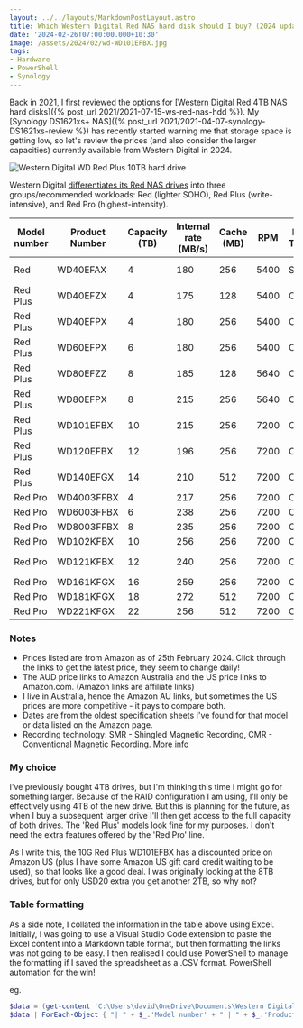 ```yaml
---
layout: ../../layouts/MarkdownPostLayout.astro
title: Which Western Digital Red NAS hard disk should I buy? (2024 update)
date: '2024-02-26T07:00:00.000+10:30'
image: /assets/2024/02/wd-WD101EFBX.jpg
tags:
- Hardware
- PowerShell
- Synology
---
```


Back in 2021, I first reviewed the options for [Western Digital Red 4TB NAS hard disks]({% post_url 2021/2021-07-15-ws-red-nas-hdd %}). My [Synology DS1621xs+ NAS]({% post_url 2021/2021-04-07-synology-DS1621xs-review %}) has recently started warning me that storage space is getting low, so let's review the prices (and also consider the larger capacities) currently available from Western Digital in 2024.

![Western Digital WD Red Plus 10TB hard drive](/assets/2024/02/wd-WD101EFBX.jpg)

Western Digital [differentiates its Red NAS drives](https://blog.westerndigital.com/wd-red-nas-drives/) into three groups/recommended workloads: Red (lighter SOHO), Red Plus (write-intensive), and Red Pro (highest-intensity).

| Model number | Product Number | Capacity (TB) | Internal rate (MB/s) | Cache (MB) | RPM | Recording Technology | Approx. Date | Spec sheet | Price (AUD) | Price (USD) |
|--------------|----------------|---------------|----------------------|------------|------|--------------|--------------|----------------|-------------|-------|
| Red | WD40EFAX | 4 | 180 | 256 | 5400 | SMR | Aug-20 | [Link](https://products.wdc.com/library/SpecSheet/ENG/2579-810238.pdf) | [230](https://www.amazon.com.au/Red-4TB-Hard-Drive-WD40EFAX/dp/B083XVY99B?dchild=1&keywords=WD40EFAX&qid=1626346773&s=computers&sr=1-1&th=1&linkCode=ll1&tag=flcdrg07-22&linkId=d74f62bc00a92d80a696b34cc98f54b9&language=en_AU&ref_=as_li_ss_tl) | [n/a](https://www.amazon.com/Red-4TB-Internal-Hard-Drive/dp/B083XVY99B?th=1&linkCode=ll1&tag=flcdrg0e-20&linkId=0f26c5d4d7be6c1eb61875482a35e5be&language=en_US&ref_=as_li_ss_tl) |
| Red Plus | WD40EFZX | 4 | 175 | 128 | 5400 | CMR | Jan-21 | [Link](https://documents.westerndigital.com/content/dam/doc-library/en_us/assets/public/western-digital/product/internal-drives/wd-red-plus-hdd/product-brief-western-digital-wd-red-plus-hdd.pdf) | [257](https://www.amazon.com.au/Western-Digital-Plus-Internal-Drive-dp-B08VH8C3WZ/dp/B08VH8C3WZ?th=1&linkCode=ll1&tag=flcdrg07-22&linkId=74727ee5a46beb6f7943f833a2f00838&language=en_AU&ref_=as_li_ss_tl) | [111](https://www.amazon.com/Western-Digital-Plus-Internal-Drive/dp/B08VH8C3WZ?th=1&linkCode=ll1&tag=flcdrg0e-20&linkId=f31e48f0c116c6bbcf372e00c57a7968&language=en_US&ref_=as_li_ss_tl) |
| Red Plus | WD40EFPX | 4 | 180 | 256 | 5400 | CMR | Sep-22 | [Link](https://www.westerndigital.com/products/internal-drives/wd-red-plus-sata-3-5-hdd?sku=WD40EFPX) | [202](https://www.amazon.com.au/Western-Digital-10TB-Internal-Drive-dp-B08V13TGP4/dp/B0BDXSK2K7?th=1&linkCode=ll1&tag=flcdrg07-22&linkId=b63b9624074ab09b2cf289d64742c694&language=en_AU&ref_=as_li_ss_tl) | [n/a](https://www.amazon.com/Western-Digital-Plus-Internal-Drive/dp/B0BDXSK2K7?th=1&linkCode=ll1&tag=flcdrg0e-20&linkId=9637a9c251a77de3d05ccbbb7df490e2&language=en_US&ref_=as_li_ss_tl) |
| Red Plus | WD60EFPX | 6 | 180 | 256 | 5400 | CMR | Sep-22 | [Link](https://www.westerndigital.com/products/internal-drives/wd-red-plus-sata-3-5-hdd?sku=WD60EFPX) | [289](https://www.amazon.com.au/Western-Digital-10TB-Internal-Drive-dp-B08V13TGP4/dp/B0BDXQ61Z9?th=1&linkCode=ll1&tag=flcdrg07-22&linkId=c4b8d21953b79d713adf23511460b7c8&language=en_AU&ref_=as_li_ss_tl) | [n/a](https://www.amazon.com/Western-Digital-Plus-Internal-Drive/dp/B0BDXQ61Z9?th=1&linkCode=ll1&tag=flcdrg0e-20&linkId=85499246c43c8e95ac50fa687cbb37e8&language=en_US&ref_=as_li_ss_tl) |
| Red Plus | WD80EFZZ | 8 | 185 | 128 | 5640 | CMR | Jan-22 | [Link](https://www.westerndigital.com/products/internal-drives/wd-red-plus-sata-3-5-hdd?sku=WD80EFZZ) | [313](https://www.amazon.com.au/Western-Digital-10TB-Internal-Drive-dp-B09QQX27GM/dp/B08TZPS4QQ?th=1&linkCode=ll1&tag=flcdrg07-22&linkId=d99612013fa1b1bcb3fecc74e55f7fde&language=en_AU&ref_=as_li_ss_tl) | [n/a](https://www.amazon.com/Western-Digital-Plus-Internal-Drive/dp/B09QQX27GM?th=1&linkCode=ll1&tag=flcdrg0e-20&linkId=e7cbe45ccb3361781c70391586e74b78&language=en_US&ref_=as_li_ss_tl) |
| Red Plus | WD80EFPX | 8 | 215 | 256 | 5640 | CMR | Nov-23 | [Link](https://www.westerndigital.com/products/internal-drives/wd-red-plus-sata-3-5-hdd?sku=WD80EFPX) | [308](https://www.amazon.com.au/Western-Digital-Plus-Internal-Drive/dp/B0CMQ6SK7W?crid=9RHY7XTKL3SI&dib=eyJ2IjoiMSJ9.gkQRWHqEEwubKcMIl9604QlOTNg9dQbW3k2k8WAZ_1EsX-7HmE-JcsnSH1EH35lXMyA7kkgp6S7_AzLHelxYlrtDNJ4VcgVBqFbLVqkx8YVA6KgHtn5kxzZfxZd3Mv77ITIhu7FLOBpBSCToZPnob5gXjybWAOvLzIDNQJkXZg6NtwAJAo_zSwYVEfqsyZ_XEfJb8qVZC0MSe4W_nHAG2cKNkr7gw2_c7KyKm8QMjzlAUVYQ7OtLJUq23U4aLJHn5RoEMD0gWipwjxvYqGjSc1jTEdhpJGaif-H7p3sWgKU.ImTpzQDPyi41cqaBqHcMVLfC-Wxy13rb23vO4KeY6gk&dib_tag=se&keywords=WD80EFZZ&qid=1708837190&s=computers&sprefix=wd80efzz%2Ccomputers%2C353&sr=1-2&th=1&linkCode=ll1&tag=flcdrg07-22&linkId=e16bb7109183e849a1f392769bdd5855&language=en_AU&ref_=as_li_ss_tl) | [179](https://www.amazon.com/Western-Digital-Plus-Internal-Drive/dp/B0CMQ6SK7W?th=1&linkCode=ll1&tag=flcdrg0e-20&linkId=3c5cc0823d08c1dd87be175034c24c3e&language=en_US&ref_=as_li_ss_tl) |
| Red Plus | WD101EFBX | 10 | 215 | 256 | 7200 | CMR | Jan-20 | [Link](https://www.westerndigital.com/products/internal-drives/wd-red-plus-sata-3-5-hdd?sku=WD101EFBX) | [398](https://www.amazon.com.au/Western-Digital-10TB-Internal-Drive-dp-B08TZPS4QQ/dp/B08TZPS4QQ?th=1&linkCode=ll1&tag=flcdrg07-22&linkId=134237545e468bdb522ce2c3f361af66&language=en_AU&ref_=as_li_ss_tl) | [199](https://www.amazon.com/Western-Digital-10TB-Internal-Drive/dp/B08TZPS4QQ?th=1&linkCode=ll1&tag=flcdrg0e-20&linkId=ecbb8065e119844f0bb8828567695890&language=en_US&ref_=as_li_ss_tl) |
| Red Plus | WD120EFBX | 12 | 196 | 256 | 7200 | CMR | Jan-21 | [Link](https://www.westerndigital.com/products/internal-drives/wd-red-plus-sata-3-5-hdd?sku=WD120EFBX) | [515](https://www.amazon.com.au/Western-Digital-10TB-Internal-Drive-dp-B08V1L1WYD/dp/B08TZPS4QQ?th=1&linkCode=ll1&tag=flcdrg07-22&linkId=15a172fe41755f086ba315dbd09c33b1&language=en_AU&ref_=as_li_ss_tl) | [n/a](https://www.amazon.com/Western-Digital-12TB-Internal-Drive/dp/B08V1L1WYD?&linkCode=ll1&tag=flcdrg0e-20&linkId=4175b18c53c92165c9e6d800db4978cf&language=en_US&ref_=as_li_ss_tl) |
| Red Plus | WD140EFGX | 14 | 210 | 512 | 7200 | CMR | Jan-20 | [Link](https://www.westerndigital.com/products/internal-drives/wd-red-plus-sata-3-5-hdd?sku=WD140EFGX) | [658](https://www.amazon.com.au/Western-Digital-10TB-Internal-Drive-dp-B08V13TGP4/dp/B08TZPS4QQ?th=1&linkCode=ll1&tag=flcdrg07-22&linkId=b862770668bed956501297f0463ed777&language=en_AU&ref_=as_li_ss_tl) | [n/a](https://www.amazon.com/Western-Digital-14TB-Internal-Drive/dp/B08V13TGP4?th=1&linkCode=ll1&tag=flcdrg0e-20&linkId=f643646b1bdfa3d08cbda631f8cae94e&language=en_US&ref_=as_li_ss_tl) |
| Red Pro | WD4003FFBX | 4 | 217 | 256 | 7200 | CMR | Sep-20 | [Link](https://www.westerndigital.com/products/internal-drives/wd-red-pro-sata-hdd?sku=WD4003FFBX) | [212](https://www.amazon.com.au/4TB-Red-Pro-Hard-Drive/dp/B07B1WK3N5?dchild=1&keywords=WD4003FFBX&qid=1626346992&s=computers&sr=1-2&linkCode=ll1&tag=flcdrg07-22&linkId=77956e3b870c572e4b3b579dc502e6b9&language=en_AU&ref_=as_li_ss_tl) | [n/a](https://www.amazon.com/Western-Digital-Red-Hard-Drive/dp/B07B1WK3N5?th=1&linkCode=ll1&tag=flcdrg0e-20&linkId=a33822a4450a126eada949402eb52b27&language=en_US&ref_=as_li_ss_tl) |
| Red Pro | WD6003FFBX  | 6 | 238 | 256 | 7200 | CMR | Feb-18 | [Link](https://www.westerndigital.com/products/internal-drives/wd-red-pro-sata-hdd?sku=WD6003FFBX) | [339](https://www.amazon.com.au/4TB-Red-Pro-Hard-Drive/dp/B07B1HX5KN?dchild=1&keywords=WD4003FFBX&qid=1626346992&s=computers&sr=1-2&th=1&linkCode=ll1&tag=flcdrg07-22&linkId=8358a3cdb826115a4567937324cf29d2&language=en_AU&ref_=as_li_ss_tl) | [204](https://www.amazon.com/Western-Digital-Red-Hard-Drive/dp/B07B1HX5KN?th=1&linkCode=ll1&tag=flcdrg0e-20&linkId=1c58a85aa516335d463cb53c9c1220d7&language=en_US&ref_=as_li_ss_tl) |
| Red Pro | WD8003FFBX  | 8 | 235 | 256 | 7200 | CMR | Apr-18 | [Link](https://www.westerndigital.com/products/internal-drives/wd-red-pro-sata-hdd?sku=WD8003FFBX) | [404](https://www.amazon.com.au/4TB-Red-Pro-Hard-Drive/dp/B07D3N95GS?dchild=1&keywords=WD4003FFBX&qid=1626346992&s=computers&sr=1-2&th=1&linkCode=ll1&tag=flcdrg07-22&linkId=c75bca9d884b1085b19f9d00463b1dad&language=en_AU&ref_=as_li_ss_tl) | [229](https://www.amazon.com/Western-Digital-Red-Hard-Drive/dp/B07D3N95GS?th=1&linkCode=ll1&tag=flcdrg0e-20&linkId=ad002cd6a9e2f98b27695596a1bbfe5a&language=en_US&ref_=as_li_ss_tl) |
| Red Pro | WD102KFBX | 10 | 256 | 256 | 7200 | CMR | Jan-20 | [Link](https://www.westerndigital.com/products/internal-drives/wd-red-pro-sata-hdd?sku=WD102KFBX) | [465](https://www.amazon.com.au/4TB-Red-Pro-Hard-Drive/dp/B084F34HZ6?dchild=1&keywords=WD4003FFBX&qid=1626346992&s=computers&sr=1-2&th=1&linkCode=ll1&tag=flcdrg07-22&linkId=05baa568f88dd396b24e41190b592563&language=en_AU&ref_=as_li_ss_tl) | [269](https://www.amazon.com/Western-Digital-Red-Hard-Drive/dp/B084F34HZ6?th=1&linkCode=ll1&tag=flcdrg0e-20&linkId=4c26abef9e5706f9632f30e893dba695&language=en_US&ref_=as_li_ss_tl) |
| Red Pro | WD121KFBX | 12 | 240 | 256 | 7200 | CMR | May-19 | [Link](https://www.westerndigital.com/products/internal-drives/wd-red-pro-sata-hdd?sku=WD121KFBX) | [491](https://www.amazon.com.au/4TB-Red-Pro-Hard-Drive/dp/B07RTMPWD8?dchild=1&keywords=WD4003FFBX&qid=1626346992&s=computers&sr=1-2&th=1&linkCode=ll1&tag=flcdrg07-22&linkId=ac22910c7e7cd62d204dca7ea88834e6&language=en_AU&ref_=as_li_ss_tl) | [285](https://www.amazon.com/Western-Digital-Red-Hard-Drive/dp/B07RTMPWD8?th=1&linkCode=ll1&tag=flcdrg0e-20&linkId=32cc7e7358fe27d9894e2bc2eb45420e&language=en_US&ref_=as_li_ss_tl) |
| Red Pro | WD161KFGX | 16 | 259 | 256 | 7200 | CMR | Sep-20 | [Link](https://www.westerndigital.com/products/internal-drives/wd-red-pro-sata-hdd?sku=WD161KFGX) | [554](https://www.amazon.com.au/4TB-Red-Pro-Hard-Drive/dp/B08K3VVKSW?dchild=1&keywords=WD4003FFBX&qid=1626346992&s=computers&sr=1-2&th=1&linkCode=ll1&tag=flcdrg07-22&linkId=312b20941bfe8624860b1254c7a7e9fe&language=en_AU&ref_=as_li_ss_tl) | [308](https://www.amazon.com/Western-Digital-Red-Hard-Drive/dp/B08K3VVKSW?th=1&linkCode=ll1&tag=flcdrg0e-20&linkId=2e68016dcaf9cb5dc6d36b256e9fd2d4&language=en_US&ref_=as_li_ss_tl) |
| Red Pro | WD181KFGX | 18 | 272 | 512 | 7200 | CMR | Sep-20 | [Link](https://www.westerndigital.com/products/internal-drives/wd-red-pro-sata-hdd?sku=WD181KFGX) | [583](https://www.amazon.com.au/4TB-Red-Pro-Hard-Drive/dp/B08K3TFM92?dchild=1&keywords=WD4003FFBX&qid=1626346992&s=computers&sr=1-2&th=1&linkCode=ll1&tag=flcdrg07-22&linkId=3a51e6f5a689ce387191d9a22ab16ade&language=en_AU&ref_=as_li_ss_tl) | [342](https://www.amazon.com/Western-Digital-Red-Hard-Drive/dp/B08K3TFM92?th=1&linkCode=ll1&tag=flcdrg0e-20&linkId=720ac28855cba0a987340152c5e07234&language=en_US&ref_=as_li_ss_tl) |
| Red Pro | WD221KFGX | 22 | 256 | 512 | 7200 | CMR | Jul-22 | [Link](https://www.westerndigital.com/products/internal-drives/wd-red-pro-sata-hdd?sku=WD221KFGX) | [849](https://www.amazon.com.au/4TB-Red-Pro-Hard-Drive/dp/B0B5W1CQ8W?dchild=1&keywords=WD4003FFBX&qid=1626346992&s=computers&sr=1-2&th=1&linkCode=ll1&tag=flcdrg07-22&linkId=f0adb3d2f4b81ac3f403eb31206e3425&language=en_AU&ref_=as_li_ss_tl) | [419](https://www.amazon.com/Western-Digital-Red-Hard-Drive/dp/B0B5W1CQ8W?th=1&linkCode=ll1&tag=flcdrg0e-20&linkId=72b6963065ab066728951d069b899596&language=en_US&ref_=as_li_ss_tl) |

### Notes

- Prices listed are from Amazon as of 25th February 2024. Click through the links to get the latest price, they seem to change daily!
- The AUD price links to Amazon Australia and the US price links to Amazon.com. (Amazon links are affiliate links)
- I live in Australia, hence the Amazon AU links, but sometimes the US prices are more competitive - it pays to compare both.
- Dates are from the oldest specification sheets I've found for that model or data listed on the Amazon page.
- Recording technology: SMR - Shingled Magnetic Recording, CMR - Conventional Magnetic Recording. [More info](https://blog.westerndigital.com/dmsmr-device-managed-shingled-magnetic-recording/)

### My choice

I've previously bought 4TB drives, but I'm thinking this time I might go for something larger. Because of the RAID configuration I am using, I'll only be effectively using 4TB of the new drive. But this is planning for the future, as when I buy a subsequent larger drive I'll then get access to the full capacity of both drives. The 'Red Plus' models look fine for my purposes. I don't need the extra features offered by the 'Red Pro' line.

As I write this, the 10G Red Plus WD101EFBX has a discounted price on Amazon US (plus I have some Amazon US gift card credit waiting to be used), so that looks like a good deal. I was originally looking at the 8TB drives, but for only USD20 extra you get another 2TB, so why not?

### Table formatting

As a side note, I collated the information in the table above using Excel. Initially, I was going to use a Visual Studio Code extension to paste the Excel content into a Markdown table format, but then formatting the links was not going to be easy. I then realised I could use PowerShell to manage the formatting if I saved the spreadsheet as a .CSV format. PowerShell automation for the win!

eg.

```powershell
$data = (get-content 'C:\Users\david\OneDrive\Documents\Western Digital Hard disk costs.csv') | ConvertFrom-Csv
$data | ForEach-Object { "| " + $_.'Model number' + " | " + $_.'Product Number' + " | " + $_.'Capacity (TB)' + " | " + $_.'Internal rate (MB/s)' + " | " + $_.'Cache (MB)' + " | " + $_.RPM + " | " + $_.'Recording Technology' + " | " + $_.'Approx. Date' + " | [Link](" + $_.'Spec sheet' + ") | [" + $_.'Price (AUD)' + "](" + $_.'Amazon AU'+ ") | [" + $_.'Price (USD)' + "](" + $_.'Amazon US' + ") |" } | clip
```
